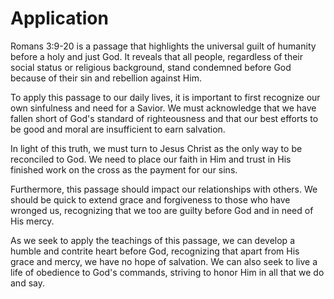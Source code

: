 # Application

Romans 3:9-20 is a passage that highlights the universal guilt of humanity before a holy and just God. It reveals that all people, regardless of their social status or religious background, stand condemned before God because of their sin and rebellion against Him.

To apply this passage to our daily lives, it is important to first recognize our own sinfulness and need for a Savior. We must acknowledge that we have fallen short of God's standard of righteousness and that our best efforts to be good and moral are insufficient to earn salvation.

In light of this truth, we must turn to Jesus Christ as the only way to be reconciled to God. We need to place our faith in Him and trust in His finished work on the cross as the payment for our sins.

Furthermore, this passage should impact our relationships with others. We should be quick to extend grace and forgiveness to those who have wronged us, recognizing that we too are guilty before God and in need of His mercy.

As we seek to apply the teachings of this passage, we can develop a humble and contrite heart before God, recognizing that apart from His grace and mercy, we have no hope of salvation. We can also seek to live a life of obedience to God's commands, striving to honor Him in all that we do and say.